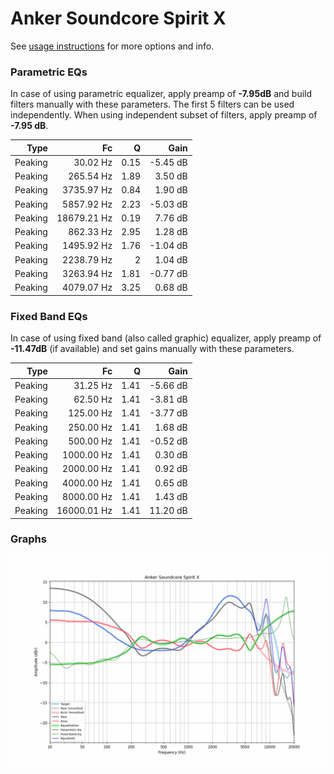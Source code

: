 # Anker Soundcore Spirit X
See [usage instructions](https://github.com/jaakkopasanen/AutoEq#usage) for more options and info.

### Parametric EQs
In case of using parametric equalizer, apply preamp of **-7.95dB** and build filters manually
with these parameters. The first 5 filters can be used independently.
When using independent subset of filters, apply preamp of **-7.95 dB**.

| Type    | Fc          |    Q | Gain     |
|--------:|------------:|-----:|---------:|
| Peaking | 30.02 Hz    | 0.15 | -5.45 dB |
| Peaking | 265.54 Hz   | 1.89 | 3.50 dB  |
| Peaking | 3735.97 Hz  | 0.84 | 1.90 dB  |
| Peaking | 5857.92 Hz  | 2.23 | -5.03 dB |
| Peaking | 18679.21 Hz | 0.19 | 7.76 dB  |
| Peaking | 862.33 Hz   | 2.95 | 1.28 dB  |
| Peaking | 1495.92 Hz  | 1.76 | -1.04 dB |
| Peaking | 2238.79 Hz  | 2    | 1.04 dB  |
| Peaking | 3263.94 Hz  | 1.81 | -0.77 dB |
| Peaking | 4079.07 Hz  | 3.25 | 0.68 dB  |

### Fixed Band EQs
In case of using fixed band (also called graphic) equalizer, apply preamp of **-11.47dB**
(if available) and set gains manually with these parameters.

| Type    | Fc          |    Q | Gain     |
|--------:|------------:|-----:|---------:|
| Peaking | 31.25 Hz    | 1.41 | -5.66 dB |
| Peaking | 62.50 Hz    | 1.41 | -3.81 dB |
| Peaking | 125.00 Hz   | 1.41 | -3.77 dB |
| Peaking | 250.00 Hz   | 1.41 | 1.68 dB  |
| Peaking | 500.00 Hz   | 1.41 | -0.52 dB |
| Peaking | 1000.00 Hz  | 1.41 | 0.30 dB  |
| Peaking | 2000.00 Hz  | 1.41 | 0.92 dB  |
| Peaking | 4000.00 Hz  | 1.41 | 0.65 dB  |
| Peaking | 8000.00 Hz  | 1.41 | 1.43 dB  |
| Peaking | 16000.01 Hz | 1.41 | 11.20 dB |

### Graphs
![](./Anker%20Soundcore%20Spirit%20X.png)